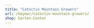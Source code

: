 ```yaml
---
title: "Catoctin Mountain Growers"
url: /keymar/catoctin-mountain-growers/
shop: Garten-Center
---
```

